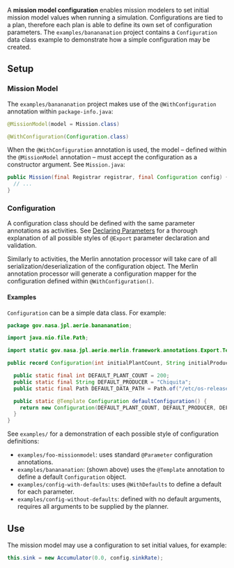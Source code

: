 A **mission model configuration** enables mission modelers to set initial mission model values when running a simulation.
Configurations are tied to a plan, therefore each plan is able to define its own set of configuration parameters.
The `examples/banananation` project contains a `Configuration` data class example to demonstrate how a simple configuration may be created.

## Setup

### Mission Model

The `examples/banananation` project makes use of the `@WithConfiguration` annotation within `package-info.java`:

```java
@MissionModel(model = Mission.class)

@WithConfiguration(Configuration.class)
```

When the `@WithConfiguration` annotation is used, the model – defined within the `@MissionModel` annotation – must accept the configuration as a constructor argument.
See `Mission.java`:

```java
public Mission(final Registrar registrar, final Configuration config) {
  // ...
}
```

### Configuration

A configuration class should be defined with the same parameter annotations as activities.
See [Declaring Parameters](https://github.com/NASA-AMMOS/aerie/wiki/Declaring-Parameters) for a thorough explanation of all possible styles of `@Export` parameter declaration and validation.

Similarly to activities, the Merlin annotation processor will take care of all serialization/deserialization of the configuration object.
The Merlin annotation processor will generate a configuration mapper for the configuration defined within `@WithConfiguration()`.

#### Examples

`Configuration` can be a simple data class. For example:

```java
package gov.nasa.jpl.aerie.banananation;

import java.nio.file.Path;

import static gov.nasa.jpl.aerie.merlin.framework.annotations.Export.Template;

public record Configuration(int initialPlantCount, String initialProducer, Path initialDataPath) {

  public static final int DEFAULT_PLANT_COUNT = 200;
  public static final String DEFAULT_PRODUCER = "Chiquita";
  public static final Path DEFAULT_DATA_PATH = Path.of("/etc/os-release");

  public static @Template Configuration defaultConfiguration() {
    return new Configuration(DEFAULT_PLANT_COUNT, DEFAULT_PRODUCER, DEFAULT_DATA_PATH);
  }
}
```

See `examples/` for a demonstration of each possible style of configuration definitions:
- `examples/foo-missionmodel`: uses standard `@Parameter` configuration annotations.
- `examples/banananation`: (shown above) uses the `@Template` annotation to define a default `Configuration` object.
- `examples/config-with-defaults`: uses `@WithDefaults` to define a default for each parameter.
- `examples/config-without-defaults`: defined with no default arguments, requires all arguments to be supplied by the planner.

## Use

The mission model may use a configuration to set initial values, for example:

```java
this.sink = new Accumulator(0.0, config.sinkRate);
```
